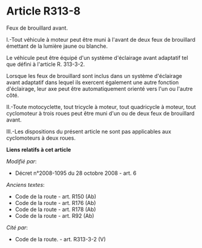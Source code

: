 # Article R313-8

Feux de brouillard avant.

I.-Tout véhicule à moteur peut être muni à l'avant de deux feux de brouillard émettant de la lumière jaune ou blanche. 

Le véhicule peut être équipé d'un système d'éclairage avant adaptatif tel que défini à l'article R. 313-3-2.

Lorsque les feux de brouillard sont inclus dans un système d'éclairage avant adaptatif dans lequel ils exercent également une
autre fonction d'éclairage, leur axe peut être automatiquement orienté vers l'un ou l'autre côté. 

II.-Toute motocyclette, tout tricycle à moteur, tout quadricycle à moteur, tout cyclomoteur à trois roues peut être muni d'un
ou de deux feux de brouillard avant. 

III.-Les dispositions du présent article ne sont pas applicables aux cyclomoteurs à deux roues.

**Liens relatifs à cet article**

_Modifié par_:

  - Décret n°2008-1095 du 28 octobre 2008 - art. 6

_Anciens textes_:

  - Code de la route - art. R150 (Ab)
  - Code de la route - art. R176 (Ab)
  - Code de la route - art. R178 (Ab)
  - Code de la route - art. R92 (Ab)

_Cité par_:

  - Code de la route. - art. R313-3-2 (V)
